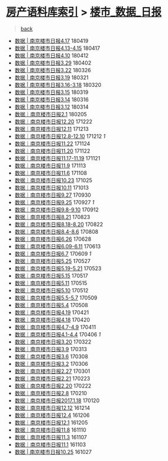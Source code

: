 [房产语料库索引](../../README.md)  > [楼市_数据_日报](楼市_数据_日报.md)
====
> [back](../README.md)

- [数据 | 南京楼市日报4.17](http://jkwz.applinzi.com/ittc/7093675864556569611.html#%E6%95%B0%E6%8D%AE+%7C+%E5%8D%97%E4%BA%AC%E6%A5%BC%E5%B8%82%E6%97%A5%E6%8A%A54.17) 180419  
- [数据 | 南京楼市日报4.13-4.15](http://jkwz.applinzi.com/ittc/7092934569902998544.html#%E6%95%B0%E6%8D%AE+%7C+%E5%8D%97%E4%BA%AC%E6%A5%BC%E5%B8%82%E6%97%A5%E6%8A%A54.13-4.15) 180417  
- [数据 | 南京楼市日报4.10](http://jkwz.applinzi.com/ittc/7091043408288416774.html#%E6%95%B0%E6%8D%AE+%7C+%E5%8D%97%E4%BA%AC%E6%A5%BC%E5%B8%82%E6%97%A5%E6%8A%A54.10) 180412  
- [数据 | 南京楼市日报3.29](http://jkwz.applinzi.com/ittc/7087306740528055313.html#%E6%95%B0%E6%8D%AE+%7C+%E5%8D%97%E4%BA%AC%E6%A5%BC%E5%B8%82%E6%97%A5%E6%8A%A53.29) 180402  
- [数据 | 南京楼市日报3.22](http://jkwz.applinzi.com/ittc/7084794309482382352.html#%E6%95%B0%E6%8D%AE+%7C+%E5%8D%97%E4%BA%AC%E6%A5%BC%E5%B8%82%E6%97%A5%E6%8A%A53.22) 180326  
- [数据 | 南京楼市日报3.19](http://jkwz.applinzi.com/ittc/7082876199275856906.html#%E6%95%B0%E6%8D%AE+%7C+%E5%8D%97%E4%BA%AC%E6%A5%BC%E5%B8%82%E6%97%A5%E6%8A%A53.19) 180321  
- [数据 | 南京楼市日报3.16-3.18](http://jkwz.applinzi.com/ittc/7082603814400295947.html#%E6%95%B0%E6%8D%AE+%7C+%E5%8D%97%E4%BA%AC%E6%A5%BC%E5%B8%82%E6%97%A5%E6%8A%A53.16-3.18) 180320  
- [数据 | 南京楼市日报3.15](http://jkwz.applinzi.com/ittc/7082114284442354699.html#%E6%95%B0%E6%8D%AE+%7C+%E5%8D%97%E4%BA%AC%E6%A5%BC%E5%B8%82%E6%97%A5%E6%8A%A53.15) 180319  
- [数据 | 南京楼市日报3.14](http://jkwz.applinzi.com/ittc/7081106530030322698.html#%E6%95%B0%E6%8D%AE+%7C+%E5%8D%97%E4%BA%AC%E6%A5%BC%E5%B8%82%E6%97%A5%E6%8A%A53.14) 180316  
- [数据 | 南京楼市日报3.12](http://jkwz.applinzi.com/ittc/7080254913311671312.html#%E6%95%B0%E6%8D%AE+%7C+%E5%8D%97%E4%BA%AC%E6%A5%BC%E5%B8%82%E6%97%A5%E6%8A%A53.12) 180314  
- [数据｜南京楼市日报2.1](http://jkwz.applinzi.com/ittc/7066537557947319312.html#%E6%95%B0%E6%8D%AE%EF%BD%9C%E5%8D%97%E4%BA%AC%E6%A5%BC%E5%B8%82%E6%97%A5%E6%8A%A52.1) 180205  
- [数据｜南京楼市日报12.20](http://jkwz.applinzi.com/ittc/7049839962898301968.html#%E6%95%B0%E6%8D%AE%EF%BD%9C%E5%8D%97%E4%BA%AC%E6%A5%BC%E5%B8%82%E6%97%A5%E6%8A%A512.20) 171222  
- [数据｜南京楼市日报12.11](http://jkwz.applinzi.com/ittc/7046487974139659281.html#%E6%95%B0%E6%8D%AE%EF%BD%9C%E5%8D%97%E4%BA%AC%E6%A5%BC%E5%B8%82%E6%97%A5%E6%8A%A512.11) 171213  
- [数据｜南京楼市日报12.8-12.10](http://jkwz.applinzi.com/ittc/7046118158383973393.html#%E6%95%B0%E6%8D%AE%EF%BD%9C%E5%8D%97%E4%BA%AC%E6%A5%BC%E5%B8%82%E6%97%A5%E6%8A%A512.8-12.10) 171212 *1* 
- [数据｜南京楼市日报11.22](http://jkwz.applinzi.com/ittc/7039446820026057745.html#%E6%95%B0%E6%8D%AE%EF%BD%9C%E5%8D%97%E4%BA%AC%E6%A5%BC%E5%B8%82%E6%97%A5%E6%8A%A511.22) 171124  
- [数据｜南京楼市日报11.20](http://jkwz.applinzi.com/ittc/7038718869466776593.html#%E6%95%B0%E6%8D%AE%EF%BD%9C%E5%8D%97%E4%BA%AC%E6%A5%BC%E5%B8%82%E6%97%A5%E6%8A%A511.20) 171122  
- [数据｜南京楼市日报11.17-11.19](http://jkwz.applinzi.com/ittc/7038332614405014544.html#%E6%95%B0%E6%8D%AE%EF%BD%9C%E5%8D%97%E4%BA%AC%E6%A5%BC%E5%B8%82%E6%97%A5%E6%8A%A511.17-11.19) 171121  
- [数据｜南京楼市日报11.9](http://jkwz.applinzi.com/ittc/7035364628983448593.html#%E6%95%B0%E6%8D%AE%EF%BD%9C%E5%8D%97%E4%BA%AC%E6%A5%BC%E5%B8%82%E6%97%A5%E6%8A%A511.9) 171113  
- [数据｜南京楼市日报11.6](http://jkwz.applinzi.com/ittc/7033516307549520912.html#%E6%95%B0%E6%8D%AE%EF%BD%9C%E5%8D%97%E4%BA%AC%E6%A5%BC%E5%B8%82%E6%97%A5%E6%8A%A511.6) 171108  
- [数据｜南京楼市日报10.23](http://jkwz.applinzi.com/ittc/7028325910980330512.html#%E6%95%B0%E6%8D%AE%EF%BD%9C%E5%8D%97%E4%BA%AC%E6%A5%BC%E5%B8%82%E6%97%A5%E6%8A%A510.23) 171025  
- [数据｜南京楼市日报10.11](http://jkwz.applinzi.com/ittc/7023864312366629905.html#%E6%95%B0%E6%8D%AE%EF%BD%9C%E5%8D%97%E4%BA%AC%E6%A5%BC%E5%B8%82%E6%97%A5%E6%8A%A510.11) 171013  
- [数据｜南京楼市日报9.27](http://jkwz.applinzi.com/ittc/7019132808365343760.html#%E6%95%B0%E6%8D%AE%EF%BD%9C%E5%8D%97%E4%BA%AC%E6%A5%BC%E5%B8%82%E6%97%A5%E6%8A%A59.27) 170930  
- [数据｜南京楼市日报9.25](http://jkwz.applinzi.com/ittc/7017921109226423312.html#%E6%95%B0%E6%8D%AE%EF%BD%9C%E5%8D%97%E4%BA%AC%E6%A5%BC%E5%B8%82%E6%97%A5%E6%8A%A59.25) 170927 *1* 
- [数据｜南京楼市日报9.8-9.10](http://jkwz.applinzi.com/ittc/7012409647783478288.html#%E6%95%B0%E6%8D%AE%EF%BD%9C%E5%8D%97%E4%BA%AC%E6%A5%BC%E5%B8%82%E6%97%A5%E6%8A%A59.8-9.10) 170912  
- [数据｜南京楼市日报8.21](http://jkwz.applinzi.com/ittc/7005020224473269265.html#%E6%95%B0%E6%8D%AE%EF%BD%9C%E5%8D%97%E4%BA%AC%E6%A5%BC%E5%B8%82%E6%97%A5%E6%8A%A58.21) 170823  
- [数据｜南京楼市日报8.18-8.20](http://jkwz.applinzi.com/ittc/7004564666435765264.html#%E6%95%B0%E6%8D%AE%EF%BD%9C%E5%8D%97%E4%BA%AC%E6%A5%BC%E5%B8%82%E6%97%A5%E6%8A%A58.18-8.20) 170822  
- [数据｜南京楼市日报8.4-8.6](http://jkwz.applinzi.com/ittc/6999359965935174672.html#%E6%95%B0%E6%8D%AE%EF%BD%9C%E5%8D%97%E4%BA%AC%E6%A5%BC%E5%B8%82%E6%97%A5%E6%8A%A58.4-8.6) 170808  
- [数据｜南京楼市日报6.26](http://jkwz.applinzi.com/ittc/6984148698882638853.html#%E6%95%B0%E6%8D%AE%EF%BD%9C%E5%8D%97%E4%BA%AC%E6%A5%BC%E5%B8%82%E6%97%A5%E6%8A%A56.26) 170628  
- [数据｜南京楼市日报6.09-6.11](http://jkwz.applinzi.com/ittc/6978596667195393029.html#%E6%95%B0%E6%8D%AE%EF%BD%9C%E5%8D%97%E4%BA%AC%E6%A5%BC%E5%B8%82%E6%97%A5%E6%8A%A56.09-6.11) 170613  
- [数据｜南京楼市日报6.7](http://jkwz.applinzi.com/ittc/6977121636560929797.html#%E6%95%B0%E6%8D%AE%EF%BD%9C%E5%8D%97%E4%BA%AC%E6%A5%BC%E5%B8%82%E6%97%A5%E6%8A%A56.7) 170609 *1* 
- [数据｜南京楼市日报5.25](http://jkwz.applinzi.com/ittc/6972270704157262852.html#%E6%95%B0%E6%8D%AE%EF%BD%9C%E5%8D%97%E4%BA%AC%E6%A5%BC%E5%B8%82%E6%97%A5%E6%8A%A55.25) 170527  
- [数据｜南京楼市日报5.19-5.21](http://jkwz.applinzi.com/ittc/6970795606401352709.html#%E6%95%B0%E6%8D%AE%EF%BD%9C%E5%8D%97%E4%BA%AC%E6%A5%BC%E5%B8%82%E6%97%A5%E6%8A%A55.19-5.21) 170523  
- [数据｜南京楼市日报5.15](http://jkwz.applinzi.com/ittc/6968558764180374533.html#%E6%95%B0%E6%8D%AE%EF%BD%9C%E5%8D%97%E4%BA%AC%E6%A5%BC%E5%B8%82%E6%97%A5%E6%8A%A55.15) 170517  
- [数据｜南京楼市日报5.11](http://jkwz.applinzi.com/ittc/6967824278853518340.html#%E6%95%B0%E6%8D%AE%EF%BD%9C%E5%8D%97%E4%BA%AC%E6%A5%BC%E5%B8%82%E6%97%A5%E6%8A%A55.11) 170515  
- [数据｜南京楼市日报5.10](http://jkwz.applinzi.com/ittc/6966781542499091461.html#%E6%95%B0%E6%8D%AE%EF%BD%9C%E5%8D%97%E4%BA%AC%E6%A5%BC%E5%B8%82%E6%97%A5%E6%8A%A55.10) 170512  
- [数据｜南京楼市日报5.5-5.7](http://jkwz.applinzi.com/ittc/6965691914354426885.html#%E6%95%B0%E6%8D%AE%EF%BD%9C%E5%8D%97%E4%BA%AC%E6%A5%BC%E5%B8%82%E6%97%A5%E6%8A%A55.5-5.7) 170509  
- [数据｜南京楼市日报5.4](http://jkwz.applinzi.com/ittc/6965235440910074884.html#%E6%95%B0%E6%8D%AE%EF%BD%9C%E5%8D%97%E4%BA%AC%E6%A5%BC%E5%B8%82%E6%97%A5%E6%8A%A55.4) 170508  
- [数据｜南京楼市日报4.19](http://jkwz.applinzi.com/ittc/6958911557944738820.html#%E6%95%B0%E6%8D%AE%EF%BD%9C%E5%8D%97%E4%BA%AC%E6%A5%BC%E5%B8%82%E6%97%A5%E6%8A%A54.19) 170421  
- [数据｜南京楼市日报4.18](http://jkwz.applinzi.com/ittc/6958542781579527173.html#%E6%95%B0%E6%8D%AE%EF%BD%9C%E5%8D%97%E4%BA%AC%E6%A5%BC%E5%B8%82%E6%97%A5%E6%8A%A54.18) 170420  
- [数据｜南京楼市日报4.7-4.9](http://jkwz.applinzi.com/ittc/6955206084431184901.html#%E6%95%B0%E6%8D%AE%EF%BD%9C%E5%8D%97%E4%BA%AC%E6%A5%BC%E5%B8%82%E6%97%A5%E6%8A%A54.7-4.9) 170411  
- [数据｜南京楼市日报4.1-4.4](http://jkwz.applinzi.com/ittc/6953344541477307396.html#%E6%95%B0%E6%8D%AE%EF%BD%9C%E5%8D%97%E4%BA%AC%E6%A5%BC%E5%B8%82%E6%97%A5%E6%8A%A54.1-4.4) 170406 *1* 
- [数据｜南京楼市日报3.20](http://jkwz.applinzi.com/ittc/6947837864250442756.html#%E6%95%B0%E6%8D%AE%EF%BD%9C%E5%8D%97%E4%BA%AC%E6%A5%BC%E5%B8%82%E6%97%A5%E6%8A%A53.20) 170322  
- [数据｜南京楼市日报3.9](http://jkwz.applinzi.com/ittc/6944444099708060676.html#%E6%95%B0%E6%8D%AE%EF%BD%9C%E5%8D%97%E4%BA%AC%E6%A5%BC%E5%B8%82%E6%97%A5%E6%8A%A53.9) 170313  
- [数据｜南京楼市日报3.6](http://jkwz.applinzi.com/ittc/6942585114029720581.html#%E6%95%B0%E6%8D%AE%EF%BD%9C%E5%8D%97%E4%BA%AC%E6%A5%BC%E5%B8%82%E6%97%A5%E6%8A%A53.6) 170308  
- [数据｜南京楼市日报3.2](http://jkwz.applinzi.com/ittc/6941850184840643588.html#%E6%95%B0%E6%8D%AE%EF%BD%9C%E5%8D%97%E4%BA%AC%E6%A5%BC%E5%B8%82%E6%97%A5%E6%8A%A53.2) 170306  
- [数据｜南京楼市日报2.27](http://jkwz.applinzi.com/ittc/6940002978860909572.html#%E6%95%B0%E6%8D%AE%EF%BD%9C%E5%8D%97%E4%BA%AC%E6%A5%BC%E5%B8%82%E6%97%A5%E6%8A%A52.27) 170301  
- [数据｜南京楼市日报2.21](http://jkwz.applinzi.com/ittc/6937855677971301381.html#%E6%95%B0%E6%8D%AE%EF%BD%9C%E5%8D%97%E4%BA%AC%E6%A5%BC%E5%B8%82%E6%97%A5%E6%8A%A52.21) 170223  
- [数据｜南京楼市日报2.20](http://jkwz.applinzi.com/ittc/6937401406003872772.html#%E6%95%B0%E6%8D%AE%EF%BD%9C%E5%8D%97%E4%BA%AC%E6%A5%BC%E5%B8%82%E6%97%A5%E6%8A%A52.20) 170222  
- [数据｜南京楼市日报2.8](http://jkwz.applinzi.com/ittc/6932997898714481669.html#%E6%95%B0%E6%8D%AE%EF%BD%9C%E5%8D%97%E4%BA%AC%E6%A5%BC%E5%B8%82%E6%97%A5%E6%8A%A52.8) 170210  
- [数据｜南京楼市日报2017.1.18](http://jkwz.applinzi.com/ittc/6925152966779864069.html#%E6%95%B0%E6%8D%AE%EF%BD%9C%E5%8D%97%E4%BA%AC%E6%A5%BC%E5%B8%82%E6%97%A5%E6%8A%A52017.1.18) 170120  
- [数据｜南京楼市日报12.12](http://jkwz.applinzi.com/ittc/6911437769296839684.html#%E6%95%B0%E6%8D%AE%EF%BD%9C%E5%8D%97%E4%BA%AC%E6%A5%BC%E5%B8%82%E6%97%A5%E6%8A%A512.12) 161214  
- [数据｜南京楼市日报12.4](http://jkwz.applinzi.com/ittc/6908570457736741892.html#%E6%95%B0%E6%8D%AE%EF%BD%9C%E5%8D%97%E4%BA%AC%E6%A5%BC%E5%B8%82%E6%97%A5%E6%8A%A512.4) 161206  
- [数据｜南京楼市日报12.1](http://jkwz.applinzi.com/ittc/6908166960654582788.html#%E6%95%B0%E6%8D%AE%EF%BD%9C%E5%8D%97%E4%BA%AC%E6%A5%BC%E5%B8%82%E6%97%A5%E6%8A%A512.1) 161205  
- [数据｜南京楼市日报11.8](http://jkwz.applinzi.com/ittc/6898808542189847556.html#%E6%95%B0%E6%8D%AE%EF%BD%9C%E5%8D%97%E4%BA%AC%E6%A5%BC%E5%B8%82%E6%97%A5%E6%8A%A511.8) 161110  
- [数据｜南京楼市日报11.3](http://jkwz.applinzi.com/ittc/6897697782038529029.html#%E6%95%B0%E6%8D%AE%EF%BD%9C%E5%8D%97%E4%BA%AC%E6%A5%BC%E5%B8%82%E6%97%A5%E6%8A%A511.3) 161107  
- [数据｜南京楼市日报11.1](http://jkwz.applinzi.com/ittc/6896270583418848261.html#%E6%95%B0%E6%8D%AE%EF%BD%9C%E5%8D%97%E4%BA%AC%E6%A5%BC%E5%B8%82%E6%97%A5%E6%8A%A511.1) 161103  
- [数据 | 南京楼市日报10.25](http://jkwz.applinzi.com/ittc/6893672005219386372.html#%E6%95%B0%E6%8D%AE+%7C+%E5%8D%97%E4%BA%AC%E6%A5%BC%E5%B8%82%E6%97%A5%E6%8A%A510.25) 161027  
